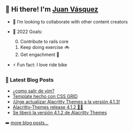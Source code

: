 ## 👋 Hi there! I'm [Juan Vásquez](https://twitter.com/juanvqz_)

- 👯 I’m looking to collaborate with other content creators
- 🥅 2022 Goals:

  0. Contribute to rails core
  1. Keep doing exercise :bike:
  2. Get engachment 💍
- ⚡ Fun fact: I love ride bike

### 📕 Latest Blog Posts

<!-- BLOG-POST-LIST:START -->
- [¿como salir de vim?](https://juanvasquez.dev/vim/2021/10/06/como-salir-de-vim/)
- [Template hecho con CSS GRID](https://juanvasquez.dev/css/2021/10/05/probando-css-grid/)
- [¡Urge actualizar Alacritty Themes a la versión 4.1.3!](https://juanvasquez.dev/alacritty/2021/09/28/alacritty-themes-4-1-3-release/)
- [Alacritty-Themes release 4.1.2 🌈😍](https://dev.to/juanvqz/alacritty-themes-release-4-1-2-2hp7)
- [Se liberó la versión 4.1.2 de Alacritty Themes](https://juanvasquez.dev/alacritty/2021/09/21/alacritty-themes-4-1-2-release/)
<!-- BLOG-POST-LIST:END -->

➡️ [more blog posts...](https://juanvasquez.dev)
